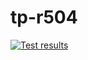 # tp-r504

[![Test results](https://github.com/ToToreFR/tp-r504/actions/workflows/pytest.yml/badge.svg)](https://github.com/ToToreFR/tp-r504/actions)
